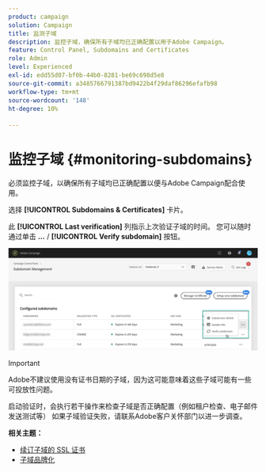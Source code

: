 ```yaml
---
product: campaign
solution: Campaign
title: 监测子域
description: 监控子域，确保所有子域均已正确配置以用于Adobe Campaign。
feature: Control Panel, Subdomains and Certificates
role: Admin
level: Experienced
exl-id: edd55d07-bf0b-44b0-8281-be69c698d5e8
source-git-commit: a3485766791387bd9422b4f29daf86296efafb98
workflow-type: tm+mt
source-wordcount: '148'
ht-degree: 10%

---
```



# 监控子域 {#monitoring-subdomains}

必须监控子域，以确保所有子域均已正确配置以便与Adobe Campaign配合使用。

选择 **[!UICONTROL Subdomains & Certificates]** 卡片。

此 **[!UICONTROL Last verification]** 列指示上次验证子域的时间。 您可以随时通过单击 **...** / **[!UICONTROL Verify subdomain]** 按钮。

![](assets/subdomain_verification.png)

>[!IMPORTANT]
>
>Adobe不建议使用没有证书日期的子域，因为这可能意味着这些子域可能有一些可投放性问题。

启动验证时，会执行若干操作来检查子域是否正确配置（例如租户检查、电子邮件发送测试等） 如果子域验证失败，请联系Adobe客户关怀部门以进一步调查。

**相关主题：**

* [续订子域的 SSL 证书](../../subdomains-certificates/using/renewing-subdomain-certificate.md)
* [子域品牌化](../../subdomains-certificates/using/subdomains-branding.md)
